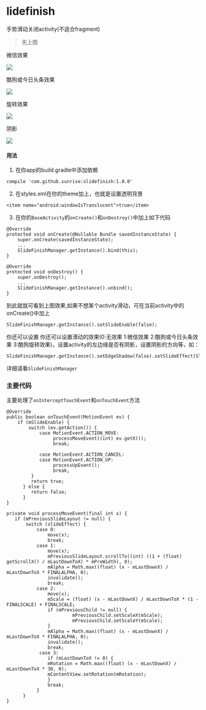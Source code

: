 # lidefinish
手势滑动关闭activity(不适合fragment)

> 先上图

微信效果

![](https://github.com/sunrise10/slidefinish/blob/a57d0ffda94844ad384f65a805fdd93b4a2f7949/app/src/main/screenshot/wechat.gif)

酷狗或今日头条效果

![](https://github.com/sunrise10/slidefinish/blob/a57d0ffda94844ad384f65a805fdd93b4a2f7949/app/src/main/screenshot/scale.gif)

旋转效果

![](https://github.com/sunrise10/slidefinish/blob/a57d0ffda94844ad384f65a805fdd93b4a2f7949/app/src/main/screenshot/ratate.gif)

阴影

![](https://github.com/sunrise10/slidefinish/blob/a57d0ffda94844ad384f65a805fdd93b4a2f7949/app/src/main/screenshot/ratate.gif)

#### 用法
1. 在你app的build.gradle中添加依赖

```
compile 'com.github.sunrise:slidefinish:1.0.0'
```
 
2. 在styles.xml在你的theme加上，也就是设置透明背景

```
<item name="android:windowIsTranslucent">true</item>
```

3. 在你的`BaseActivity`的`onCreate()`和`onDestroy()`中加上如下代码

```
@Override
protected void onCreate(@Nullable Bundle savedInstanceState) {
    super.onCreate(savedInstanceState);
   	...
    SlideFinishManager.getInstance().bind(this);
}

@Override
protected void onDestroy() {
    super.onDestroy();
    ...
    SlideFinishManager.getInstance().unbind();
}
```
到此就就可看到上图效果,如果不想某个activity滑动，可在当前activity中的onCreate()中加上

```
SlideFinishManager.getInstance().setSlideEnable(false);
```
你还可以设置
你还可以设置滑动的效果(0:无效果 1:微信效果 2:酷狗或今日头条效果 3:酷狗旋转效果)，设置activity的左边缘是否有阴影，设置阴影的方向等，如：

```
SlideFinishManager.getInstance().setEdgeShadow(false).setSlideEffect(SlideFinishManager.ROTATE).setShadowOrientation(SlideFinishManager.LEFT);
```

详细请看`SlideFinishManager`

### 主要代码
主要处理了`onInterceptTouchEvent`和`onTouchEvent`方法

```
@Override
public boolean onTouchEvent(MotionEvent ev) {
    if (mSlideEnable) {
        switch (ev.getAction()) {
            case MotionEvent.ACTION_MOVE:
                 processMoveEvent((int) ev.getX());
                 break;
                 
            case MotionEvent.ACTION_CANCEL:
            case MotionEvent.ACTION_UP:
                 processUpEvent();
                 break;
         }
         return true;
      } else {
         return false;
      }
}
    
private void processMoveEvent(final int x) {
   if (mPreviousSlideLayout != null) {
       switch (slideEffect) {
           case 0:
               move(x);
               break;
           case 1:
               move(x);
               mPreviousSlideLayout.scrollTo((int) ((1 + (float) getScrollX() / mLastDownToX) * mPreWidth), 0);
               mAlpha = Math.max((float) (x - mLastDownX) / mLastDownToX * FINALALPHA, 0);
               invalidate();
               break;
           case 2:
               move(x);
               mScale = (float) (x - mLastDownX) / mLastDownToX * (1 - FINALSCALE) + FINALSCALE;
               if (mPreviousChild != null) {
                        mPreviousChild.setScaleX(mScale);
                        mPreviousChild.setScaleY(mScale);
               }
               mAlpha = Math.max((float) (x - mLastDownX) / mLastDownToX * FINALALPHA, 0);
               invalidate();
               break;
            case 3:
               if (mLastDownToX != 0) {
               mRotation = Math.max((float) (x - mLastDownX) / mLastDownToX * 30, 0);
               mContentView.setRotation(mRotation);
               }
               break;
           }
      }
}
```
